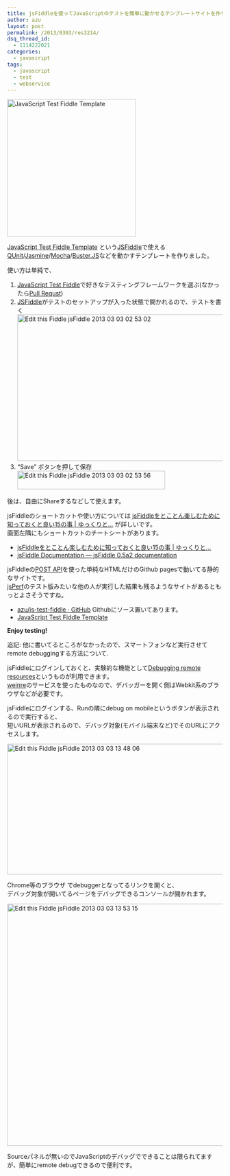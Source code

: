 ```yaml
---
title: jsFiddleを使ってJavaScriptのテストを簡単に動かせるテンプレートサイトを作りました
author: azu
layout: post
permalink: /2013/0303/res3214/
dsq_thread_id:
  - 1114222021
categories:
  - javascript
tags:
  - javascript
  - test
  - webservice
---
```

[<img title="JavaScript Test Fiddle Template.png" alt="JavaScript Test Fiddle Template" src="http://efcl.info/wp-content/uploads/2013/03/Buster-StaticJavaScript-Test-Fiddle-Template.png" width="301" height="320" border="0" />][1]

[JavaScript Test Fiddle Template][1] という[JSFiddle][2]で使える[QUnit][3]/[Jasmine][4]/[Mocha][5]/[Buster.JS][6]などを動かすテンプレートを作りました。

使い方は単純で、

1.  [JavaScript Test Fiddle][1]で好きなテスティングフレームワークを選ぶ(なかったら[Pull Requst][7])
2.  [JSFiddle][2]がテストのセットアップが入った状態で開かれるので、テストを書く  
    <img title="Edit this Fiddle - jsFiddle 2013-03-03 02-53-02.jpg" alt="Edit this Fiddle  jsFiddle 2013 03 03 02 53 02" src="http://efcl.info/wp-content/uploads/2013/03/Buster-StaticEdit-this-Fiddle-jsFiddle-2013-03-03-02-53-02.jpg" width="600" height="342" border="0" />
3.  &#8220;Save&#8221; ボタンを押して保存  
    <img title="Edit this Fiddle - jsFiddle 2013-03-03 02-53-56.jpg" alt="Edit this Fiddle  jsFiddle 2013 03 03 02 53 56" src="http://efcl.info/wp-content/uploads/2013/03/Buster-StaticEdit-this-Fiddle-jsFiddle-2013-03-03-02-53-56.jpg" width="345" height="43" border="0" />

後は、自由にShareするなどして使えます。

jsFiddleのショートカットや使い方については [jsFiddleをとことん楽しむために知っておくと良い15の事 | ゆっくりと…][8] が詳しいです。  
画面左隅にもショートカットのチートシートがあります。

*   [jsFiddleをとことん楽しむために知っておくと良い15の事 | ゆっくりと…][8]
*   [jsFiddle Documentation — jsFiddle 0.5a2 documentation][9]

jsFiddleの[POST API][10]を使った単純なHTMLだけのGithub pagesで動いてる静的なサイトです。  
[jsPerf][11]のテスト版みたいな他の人が実行した結果も残るようなサイトがあるともっとよさそうですね。

*   [azu/js-test-fiddle · GitHub][12] Githubにソース置いてあります。
*   [JavaScript Test Fiddle Template][1]

**Enjoy testing!**

追記: 他に書いてるところがなかったので、スマートフォンなど実行させてremote debuggingする方法について.

jsFiddleにログインしておくと、実験的な機能として[Debugging remote resources][13]というものが利用できます。  
<a class="reference external" href="http://pmuellr.github.com/weinre/">weinre</a>のサービスを使ったものなので、デバッガーを開く側はWebkit系のブラウザなどが必要です。

jsFiddleにログインする、Runの隣にdebug on mobileというボタンが表示されるので実行すると、  
短いURLが表示されるので、デバッグ対象(モバイル端末など)でそのURLにアクセスします。

<img title="Edit this Fiddle - jsFiddle 2013-03-03 13-48-06.jpg" alt="Edit this Fiddle  jsFiddle 2013 03 03 13 48 06" src="http://efcl.info/wp-content/uploads/2013/03/Buster-StaticEdit-this-Fiddle-jsFiddle-2013-03-03-13-48-06.jpg" width="700" height="305" />

Chrome等のブラウザ でdebuggerとなってるリンクを開くと、  
デバッグ対象が開いてるページをデバッグできるコンソールが開かれます。

<img title="Edit this Fiddle - jsFiddle 2013-03-03 13-53-15.jpg" alt="Edit this Fiddle  jsFiddle 2013 03 03 13 53 15" src="http://efcl.info/wp-content/uploads/2013/03/Buster-StaticEdit-this-Fiddle-jsFiddle-2013-03-03-13-53-15.jpg" width="585" height="565" border="0" />

Sourceパネルが無いのでJavaScriptのデバッグでできることは限られてますが、簡単にremote debugできるので便利です。

 [1]: http://azu.github.com/js-test-fiddle/
 [2]: http://jsfiddle.net/ "jsFiddle"
 [3]: http://qunitjs.com/
 [4]: http://pivotal.github.com/jasmine/
 [5]: http://visionmedia.github.com/mocha/
 [6]: http://busterjs.org/
 [7]: https://github.com/azu/js-test-fiddle/pulls
 [8]: http://tokkono.cute.coocan.jp/blog/slow/index.php/xhtmlcss/fun-with-jsfiddle/
 [9]: http://doc.jsfiddle.net/index.html
 [10]: http://doc.jsfiddle.net/api/post.html "POST"
 [11]: http://jsperf.com/
 [12]: https://github.com/azu/js-test-fiddle
 [13]: http://doc.jsfiddle.net/use/remote_debugging.html